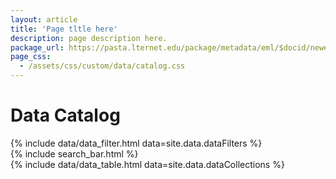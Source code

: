 ```yaml
---
layout: article
title: 'Page tltle here'
description: page description here.
package_url: https://pasta.lternet.edu/package/metadata/eml/$docid/newest
page_css:
  - /assets/css/custom/data/catalog.css
---
```


<h1>Data Catalog</h1>

<!--
plan:
intro page with browse, search forms
individidual dataset display pulls XML from pasta, uses local XSL to transform to XML.
probably most complex part of the website.
-->

<div id="filter-container">
	{% include data/data_filter.html data=site.data.dataFilters %}
</div>
{% include search_bar.html %}
<div id="display-container">
	{% include data/data_table.html data=site.data.dataCollections %}
</div>

<script src="/assets/js/catalog.js"/></script>
